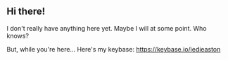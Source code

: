 ## Hi there!

I don't really have anything here yet. Maybe I will at some point. Who knows?




But, while you're here...
Here's my keybase: https://keybase.io/jedieaston
